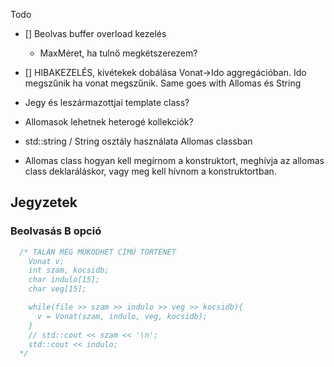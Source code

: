 Todo
- [] Beolvas buffer overload kezelés
    - MaxMéret, ha tulnő megkétszerezem?
- [] HIBAKEZELÉS, kivétekek dobálása
Vonat->Ido aggregációban. Ido megszűnik ha vonat megszűnik.
Same goes with Allomas és String

- Jegy és leszármazottjai template class?
- Allomasok lehetnek heterogé kollekciók?
- std::string / String osztály használata Allomas classban
- Allomas class hogyan kell megírnom a konstruktort, meghívja az allomas class deklaráláskor, vagy meg kell hívnom a konstruktortban. 



## Jegyzetek 

### Beolvasás B opció
```cpp
  /* TALÁN MÉG MŰKÖDHET CÍMŰ TÖRTÉNET  
    Vonat v;
    int szam, kocsidb;
    char indulo[15];
    char veg[15];

    while(file >> szam >> indulo >> veg >> kocsidb){
      v = Vonat(szam, indulo, veg, kocsidb);
    }
    // std::cout << szam << '\n';
    std::cout << indulo;
  */

```
